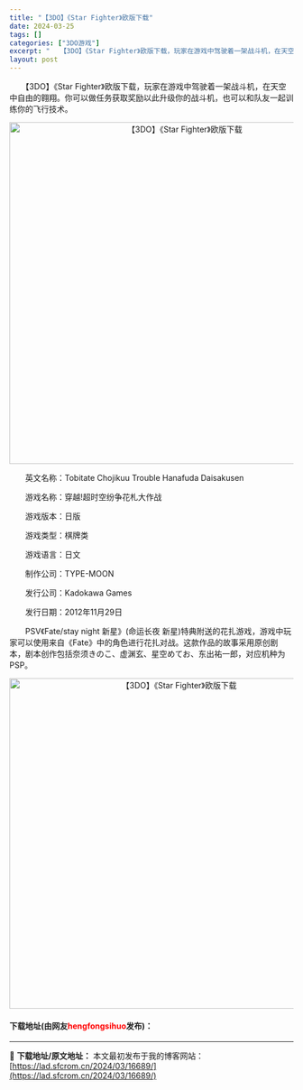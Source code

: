 ```yaml
---
title: "【3DO】《Star Fighter》欧版下载"
date: 2024-03-25
tags: []
categories: ["3DO游戏"]
excerpt: "　　【3DO】《Star Fighter》欧版下载，玩家在游戏中驾驶着一架战斗机，在天空中自由的翱翔。你可以做任务获取奖励以此升级你的战斗机，也可以和队友一起训练你的飞行技术。 　　英文名称：Tobitate Chojikuu Trouble Hanafuda Daisakusen 　　游戏名称：穿&hellip;"
layout: post
---
```


 <p>　　【3DO】《Star Fighter》欧版下载，玩家在游戏中驾驶着一架战斗机，在天空中自由的翱翔。你可以做任务获取奖励以此升级你的战斗机，也可以和队友一起训练你的飞行技术。</p> <p align="center"><img align="" border="0" src="https://lad.sfcrom.cn/wp-content/uploads/2024/03/20240324_6600a29cd4f36.png" width="606" alt="【3DO】《Star Fighter》欧版下载" /></p> <p>　　英文名称：Tobitate Chojikuu Trouble Hanafuda Daisakusen</p> <p>　　游戏名称：穿越!超时空纷争花札大作战</p> <p>　　游戏版本：日版</p> <p>　　游戏类型：棋牌类</p> <p>　　游戏语言：日文</p> <p>　　制作公司：TYPE-MOON</p> <p>　　发行公司：Kadokawa Games</p> <p>　　发行日期：2012年11月29日</p> <p>　　PSV《Fate/stay night 新星》(命运长夜 新星)特典附送的花扎游戏，游戏中玩家可以使用来自《Fate》中的角色进行花扎对战。这款作品的故事采用原创剧本，剧本创作包括奈须きのこ、虚渊玄、星空めてお、东出祐一郎，对应机种为PSP。</p> <p align="center"><img align="" border="0" src="https://lad.sfcrom.cn/wp-content/uploads/2024/03/20240324_6600a29fde0a3.png" width="586" alt="【3DO】《Star Fighter》欧版下载" /></p> <p><h4>下载地址(由网友<font color="red">hengfongsihuo</font>发布)：</h4></p> 

---
📖 **下载地址/原文地址：** 本文最初发布于我的博客网站：[https://lad.sfcrom.cn/2024/03/16689/](https://lad.sfcrom.cn/2024/03/16689/)

